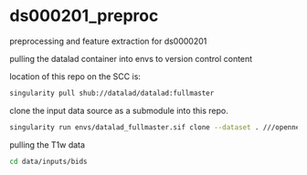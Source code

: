# ds000201_preproc
preprocessing and feature extraction for ds0000201

pulling the datalad container into envs to version control content

location of this repo on the SCC is:


```sh
singularity pull shub://datalad/datalad:fullmaster
```

clone the input data source as a submodule into this repo.

```sh
singularity run envs/datalad_fullmaster.sif clone --dataset . ///openneuro/ds000201 data/inputs/bids
```

pulling the T1w data

```sh
cd data/inputs/bids

```

